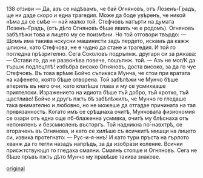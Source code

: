 ﻿138
отзиви
— Да, азъ се надѣвамъ, че бай Огняновъ, отъ Лозенъ-Градъ, ще ни даде скоро и една трагедия. Може да боде увѣренъ, че никой нѣма да се смѣе — най малко той.
Стефчовъ натърти на думата Лозенъ-Градъ, (отъ дѣто Огняновъ бѣше явилъ че е родомъ). Огняновъ забѣлѣжи това и лицето му се поизмѣни. Но той отговори твърдо:
— Щомъ има такива нскусни машинисти задъ пердето, искамъ да кажж шпиони, като Стефчова, не е чудно да стане и трагедия.
И той го погледна прѣзрително. Сега Соколовъ подръпнж. другаря си за рѫкава:
— Остави го, да не развонѣва повече, пошъпнж. той.
— Азъ не мог/К да тършж подлецптѣ! избъбра високо Огняновъ, доста високо, за да го чуе Стефчовъ.
Въ това врѣме Бойчо съпикаса Мунча, че стои при вратата на кафенето, която бѣше отворена. Той забѣлѣжи че Мунчо бѣше вперилъ въ него очи, като клатѣше глава и му се усмихваше приятелски. Изражението на идиота бѣше тъй добро, тъй кротко, тъй щастливо! Бойчо и другъ пжть бѣ забѣлѣжилъ, че Мунчо го гледаше така внимателно и любовно, но не можеше да отгадае причината на тая прнвязанность. Когато имъ се срѣщнаха очитѣ, Мунчовата физиономия се озари отъ една още пб-блаженна усмивка, очитѣ му блѣснаха отъ непонятенъ и безсмисленъ въсторгъ. Той надникна по́-навхтрѣ, се втораченъ въ Огнянова, и като се хилѣше съ всичкитѣ мишци на лицето си, извика протегнато:
— Рус-и-я-ннъ! И като тури пръста на гърлото хванж да го тегли назадъ напрѣдъ, за да изобрази коление.
Всички присжтствующп го гледаха смаяни.
Смаянъ стояше и Огняновъ. Сега не бѣше пръвъ пжть дѣто Мунчо му правѣше такива знакове.

[original](images/157.jpg)